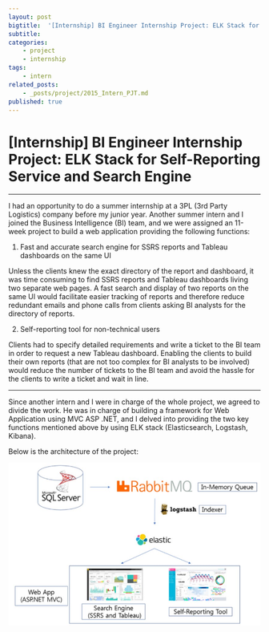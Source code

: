 ```yaml
---
layout: post
bigtitle:  '[Internship] BI Engineer Internship Project: ELK Stack for Self-Reporting Service and Search Engine'
subtitle:   
categories:
    - project
    - internship
tags:
    - intern
related_posts:
    - _posts/project/2015_Intern_PJT.md
published: true
---
```


# [Internship] BI Engineer Internship Project: ELK Stack for Self-Reporting Service and Search Engine

---

I had an opportunity to do a summer internship at a 3PL (3rd Party Logistics) company before my junior year. Another summer intern and I joined the Business Intelligence (BI) team, and we were assigned an 11-week project to build a web application providing the following functions:

1. Fast and accurate search engine for SSRS reports and Tableau dashboards on the same UI

Unless the clients knew the exact directory of the report and dashboard, it was time consuming to find SSRS reports and Tableau dashboards living two separate web pages. A fast search and display of two reports on the same UI would facilitate easier tracking of reports and therefore reduce redundant emails and phone calls from clients asking BI analysts for the directory of reports.

2. Self-reporting tool for non-technical users

Clients had to specify detailed requirements and write a ticket to the BI team in order to request a new Tableau dashboard. Enabling the clients to build their own reports (that are not too complex for BI analysts to be involved) would reduce the number of tickets to the BI team and avoid the hassle for the clients to write a ticket and wait in line.

---

Since another intern and I were in charge of the whole project, we agreed to divide the work. He was in charge of building a framework for Web Application using MVC ASP .NET, and I delved into providing the two key functions mentioned above by using ELK stack (Elasticsearch, Logstash, Kibana).


Below is the architecture of the project:

![1](/assets/img/project/2015_Intern_PJT/1.jpg)
